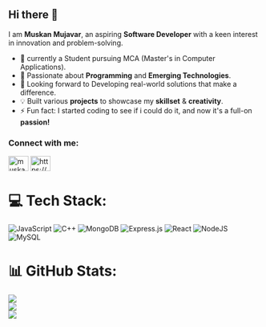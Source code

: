 ## Hi there 👋
I am <b>Muskan Mujavar</b>, an aspiring <b>Software Developer</b> with a keen interest in innovation and problem-solving.

- 🔭 currently a Student pursuing MCA (Master's in Computer Applications).
- 🌱 Passionate about <b>Programming</b> and <b>Emerging Technologies</b>.
- 🎯 Looking forward to Developing real-world solutions that make a difference.
- 💡 Built various <b>projects</b> to showcase my <b>skillset</b> & <b>creativity</b>.
- ⚡ Fun fact: I started coding to see if i could do it, and now it's a full-on <b>passion!</b>

<h3 align="left">Connect with me:</h3>
<p align="left">
<a href="https://linkedin.com/in/muskan-mujavar-73b948337" target="blank"><img align="center" src="https://raw.githubusercontent.com/rahuldkjain/github-profile-readme-generator/master/src/images/icons/Social/linked-in-alt.svg" alt="muskan-mujavar-73b948337" height="30" width="40" /></a>
<a href="https://www.hackerrank.com/profile/muskanmjvr" target="blank"><img align="center" src="https://raw.githubusercontent.com/rahuldkjain/github-profile-readme-generator/master/src/images/icons/Social/hackerrank.svg" alt="https://www.hackerrank.com/profile/muskanmjvr" height="30" width="40" /></a>
</p>

# 💻 Tech Stack:
![JavaScript](https://img.shields.io/badge/javascript-%23323330.svg?style=for-the-badge&logo=javascript&logoColor=%23F7DF1E) ![C++](https://img.shields.io/badge/c++-%2300599C.svg?style=for-the-badge&logo=c%2B%2B&logoColor=white) ![MongoDB](https://img.shields.io/badge/MongoDB-%234ea94b.svg?style=for-the-badge&logo=mongodb&logoColor=white) ![Express.js](https://img.shields.io/badge/express.js-%23404d59.svg?style=for-the-badge&logo=express&logoColor=%2361DAFB) ![React](https://img.shields.io/badge/react-%2320232a.svg?style=for-the-badge&logo=react&logoColor=%2361DAFB) ![NodeJS](https://img.shields.io/badge/node.js-6DA55F?style=for-the-badge&logo=node.js&logoColor=white) ![MySQL](https://img.shields.io/badge/mysql-4479A1.svg?style=for-the-badge&logo=mysql&logoColor=white)

# 📊 GitHub Stats:
![](https://github-readme-stats.vercel.app/api?username=Muskan-codebase&theme=dark&hide_border=false&include_all_commits=false&count_private=false)<br/>
![](https://github-readme-streak-stats.herokuapp.com/?user=Muskan-codebase&theme=dark&hide_border=false)<br/>
![](https://github-readme-stats.vercel.app/api/top-langs/?username=Muskan-codebase&theme=dark&hide_border=false&include_all_commits=false&count_private=false&layout=compact)
